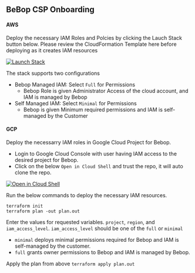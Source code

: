 ## BeBop CSP Onboarding

#### AWS
Deploy the necessary IAM Roles and Polcies by clicking the Lauch Stack button below. Please review the CloudFormation Template here before deploying as it creates IAM resources

[![Launch Stack](https://cdn.rawgit.com/buildkite/cloudformation-launch-stack-button-svg/master/launch-stack.svg)](https://console.aws.amazon.com/cloudformation/home#/stacks/new?stackName=Bebop&templateURL=https://bebop-oneclick-onboarding.s3.us-west-1.amazonaws.com/cloudformation.yaml)

The stack supports two configurations
- Bebop Managed IAM: Select `Full` for Permissions
	- Bebop Role is given Administrator Access of the cloud account, and IAM is managed by Bebop
- Self Managed IAM: Select `Minimal` for Permissions
	- Bebop is given Minimum required permissions and IAM is self-managed by the Customer

#### GCP
Deploy the necessarry IAM roles in Google Cloud Project for Bebop. 
 - Login to Google Cloud Console with user having IAM access to the desired project for Bebop.
 - Click on the below `Open in Cloud Shell` and trust the repo, it will auto clone the repo.

[![Open in Cloud Shell](https://gstatic.com/cloudssh/images/open-btn.svg)](https://shell.cloud.google.com/cloudshell/editor?cloudshell_git_repo=https%3A%2F%2Fgithub.com%2FBebopTechnology%2Fcsp-account-onboard&cloudshell_git_branch=main&cloudshell_workspace=gcp)

Run the below commands to deploy the necessary IAM resources.
```
terraform init
terraform plan -out plan.out
```
Enter the values for requested variables. `project`, `region`, and `iam_access_level`. `iam_access_level` should be one of the `full` or `minimal`
- `minimal` deploys minimal permissions required for Bebop and IAM is self-managed by the customer.
- `full` grants owner permissions to Bebop and IAM is managed by Bebop.

Apply the plan from above
```terraform apply plan.out```